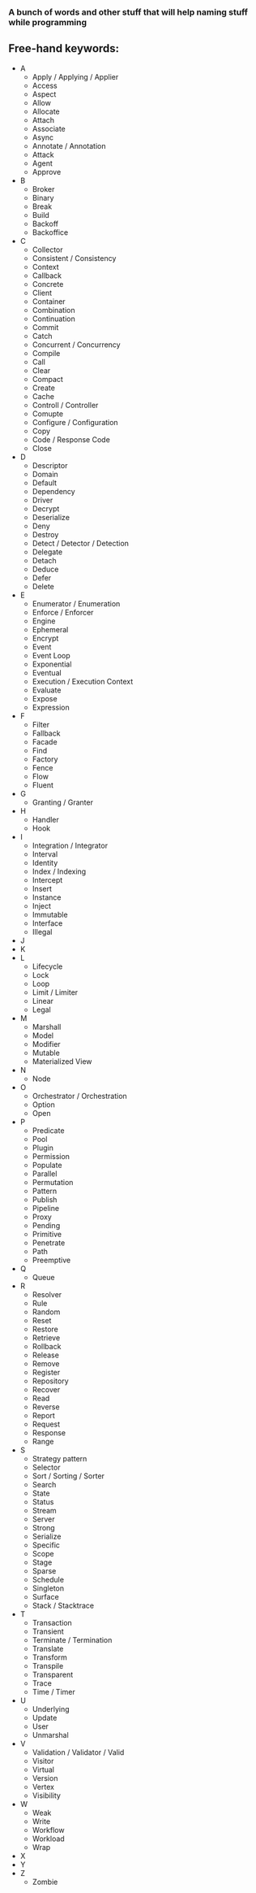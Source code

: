 ### A bunch of words and other stuff that will help naming stuff while programming

## Free-hand keywords:
* A
  * Apply / Applying / Applier
  * Access
  * Aspect
  * Allow
  * Allocate
  * Attach
  * Associate
  * Async
  * Annotate / Annotation
  * Attack
  * Agent
  * Approve
* B
  * Broker
  * Binary
  * Break
  * Build
  * Backoff
  * Backoffice
* C
  * Collector
  * Consistent / Consistency
  * Context
  * Callback
  * Concrete
  * Client
  * Container
  * Combination
  * Continuation
  * Commit
  * Catch
  * Concurrent / Concurrency
  * Compile
  * Call
  * Clear
  * Compact
  * Create
  * Cache
  * Controll / Controller
  * Comupte
  * Configure / Configuration
  * Copy
  * Code / Response Code
  * Close
* D
  * Descriptor
  * Domain
  * Default
  * Dependency
  * Driver
  * Decrypt
  * Deserialize
  * Deny
  * Destroy
  * Detect / Detector / Detection
  * Delegate
  * Detach
  * Deduce
  * Defer
  * Delete
* E
  * Enumerator / Enumeration
  * Enforce / Enforcer
  * Engine
  * Ephemeral
  * Encrypt
  * Event
  * Event Loop
  * Exponential
  * Eventual
  * Execution / Execution Context
  * Evaluate
  * Expose
  * Expression
* F
  * Filter
  * Fallback
  * Facade
  * Find
  * Factory
  * Fence
  * Flow
  * Fluent
* G
  * Granting / Granter
* H
  * Handler
  * Hook
* I
  * Integration / Integrator
  * Interval
  * Identity
  * Index / Indexing
  * Intercept
  * Insert
  * Instance
  * Inject
  * Immutable
  * Interface
  * Illegal
* J
* K
* L
  * Lifecycle
  * Lock
  * Loop
  * Limit / Limiter
  * Linear
  * Legal
* M
  * Marshall
  * Model
  * Modifier
  * Mutable
  * Materialized View
* N
  * Node
* O
  * Orchestrator / Orchestration  
  * Option
  * Open
* P
  * Predicate
  * Pool
  * Plugin
  * Permission
  * Populate
  * Parallel
  * Permutation
  * Pattern
  * Publish
  * Pipeline
  * Proxy
  * Pending
  * Primitive
  * Penetrate
  * Path
  * Preemptive
* Q
  * Queue
* R
  * Resolver
  * Rule
  * Random
  * Reset
  * Restore
  * Retrieve
  * Rollback
  * Release
  * Remove
  * Register
  * Repository
  * Recover
  * Read
  * Reverse
  * Report
  * Request
  * Response
  * Range
* S
  * Strategy pattern
  * Selector
  * Sort / Sorting / Sorter
  * Search
  * State
  * Status
  * Stream
  * Server
  * Strong
  * Serialize
  * Specific
  * Scope
  * Stage
  * Sparse
  * Schedule
  * Singleton
  * Surface
  * Stack / Stacktrace
* T
  * Transaction
  * Transient
  * Terminate / Termination
  * Translate
  * Transform
  * Transpile
  * Transparent
  * Trace
  * Time / Timer
* U
  * Underlying
  * Update
  * User
  * Unmarshal
* V
  * Validation / Validator / Valid
  * Visitor
  * Virtual
  * Version
  * Vertex
  * Visibility
* W
  * Weak
  * Write
  * Workflow
  * Workload
  * Wrap
* X
* Y
* Z
  * Zombie
